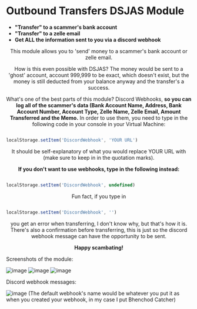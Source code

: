 # Outbound Transfers DSJAS Module
- **"Transfer" to a scammer's bank account**
- **"Transfer" to a zelle email**
- **Get ALL the information sent to you via a discord webhook**

<p align="center">
This module allows you to 'send' money to a scammer's bank account or zelle email.
</p>

<p align="center">
How is this even possible with DSJAS?
The money would be sent to a 'ghost' account, account 999,999 to be exact, which doesn't exist, but the money is still deducted from your balance anyway and the transfer's a success.
</p>  
<p align="center">
What's one of the best parts of this module?
Discord Webhooks, <b>so you can log all of the scammer's data (Bank Account Name, Address, Bank Account Number, Account Type, Zelle Name, Zelle Email, Amount Transferred and the Memo.</b> In order to use them, you need to type in the following code in your console in your Virtual Machine:
</p>

 ```javascript
 
 localStorage.setItem('DiscordWebhook', 'YOUR URL') 
 
 ```
 
<p align="center">
It should be self-explanatory of what you would replace YOUR URL with (make sure to keep in in the quotation marks).
  </p>
<p align="center">
 <b>If you don't want to use webhooks, type in the following instead:</b> 
 </p>
 
 ```javascript
 
 localStorage.setItem('DiscordWebhook', undefined)
 
 ```
 
 <p align="center">
 Fun fact, if you type in </p> 
 
 ```javascript
 
 localStorage.setItem('DiscordWebhook', '')
 
 ```
 <p align="center">
 you get an error when transferring, I don't know why, but that's how it is. There's also a confirmation before transferring, this is just so the discord webhook message can have the opportunity to be sent.
  </p>
<p align="center">
  <b>Happy scambating!</b>
</p>

Screenshots of the module:

![image](https://user-images.githubusercontent.com/67515314/184163609-cf3af35d-6d94-4e58-93d5-f3a0e5331f4f.png)
![image](https://user-images.githubusercontent.com/67515314/184163688-818b0044-5677-42aa-87aa-ab71e3b89c7d.png)
![image](https://user-images.githubusercontent.com/67515314/184163848-d55d6fc9-5df3-445f-9f62-8401be6c10f1.png)

Discord webhook messages:

![image](https://user-images.githubusercontent.com/67515314/184527254-ee6d7182-ae91-4909-8bfc-36552eedd53a.png)
(The default webhook's name would be whatever you put it as when you created your webhook, in my case I put Bhenchod Catcher)

